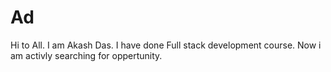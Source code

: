 # Ad
Hi to All.
I am Akash Das.
I have done Full stack development course.
Now i am activly searching for oppertunity.
